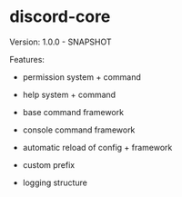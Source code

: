 # discord-core

Version:
1.0.0 - SNAPSHOT

Features:
- permission system + command
- help system + command

- base command framework
- console command framework
- automatic reload of config + framework 
- custom prefix
- logging structure
